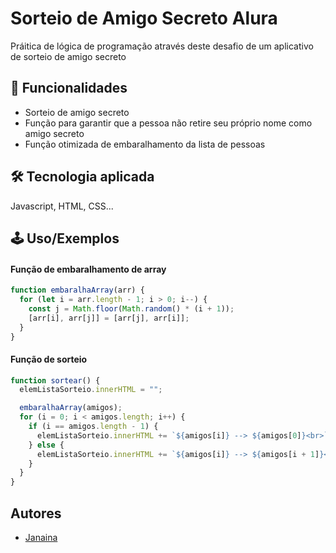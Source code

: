 # Sorteio de Amigo Secreto Alura

Práitica de lógica de programação através deste desafio de um aplicativo de sorteio de amigo secreto

## 🚀 Funcionalidades

- Sorteio de amigo secreto
- Função para garantir que a pessoa não retire seu próprio nome como amigo secreto
- Função otimizada de embaralhamento da lista de pessoas

## 🛠 Tecnologia aplicada

Javascript, HTML, CSS...

## 🕹 Uso/Exemplos

#### Função de embaralhamento de array

```javascript
function embaralhaArray(arr) {
  for (let i = arr.length - 1; i > 0; i--) {
    const j = Math.floor(Math.random() * (i + 1));
    [arr[i], arr[j]] = [arr[j], arr[i]];
  }
}
```

#### Função de sorteio

```javascript
function sortear() {
  elemListaSorteio.innerHTML = "";

  embaralhaArray(amigos);
  for (i = 0; i < amigos.length; i++) {
    if (i == amigos.length - 1) {
      elemListaSorteio.innerHTML += `${amigos[i]} --> ${amigos[0]}<br>`;
    } else {
      elemListaSorteio.innerHTML += `${amigos[i]} --> ${amigos[i + 1]}<br>`;
    }
  }
}
```

## Autores

- [Janaina](https://github.com/Janaina2025)
